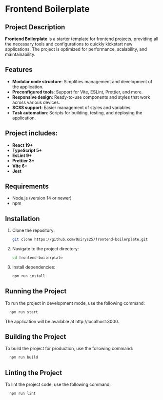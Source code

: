 # Frontend Boilerplate

## Project Description

**Frontend Boilerplate** is a starter template for frontend projects, providing all the necessary tools and configurations to quickly kickstart new applications. The project is optimized for performance, scalability, and maintainability.

## Features

- **Modular code structure**: Simplifies management and development of the application.
- **Preconfigured tools**: Support for Vite, ESLint, Prettier, and more.
- **Responsive design**: Ready-to-use components and styles that work across various devices.
- **SCSS support**: Easier management of styles and variables.
- **Task automation**: Scripts for building, testing, and deploying the application.

## Project includes:
- **React 19+**
- **TypeScript 5+**
- **EsLint 9+**
- **Prettier 3+**
- **Vite 6+**
- **Jest**

## Requirements
- Node.js (version 14 or newer)
- npm

## Installation

1. Clone the repository:
    ```bash
    git clone https://github.com/Osirys25/frontend-boilerplate.git
    ```
2. Navigate to the project directory:
    ```bash
    cd frontend-boilerplate
    ```
3. Install dependencies:
    ```bash
    npm run install
    ```

## Running the Project

To run the project in development mode, use the following command:
```bash
  npm run start
```

The application will be available at http://localhost:3000.

## Building the Project
To build the project for production, use the following command:
```bash
  npm run build
```

## Linting the Project
To lint the project code, use the following command:
```bash
  npm run lint
```
